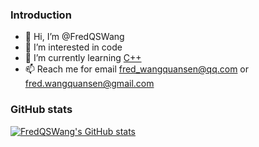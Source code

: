 <!---
FredQSWang/FredQSWang is a ✨ special ✨ repository because its `README.md` (this file) appears on your GitHub profile.
You can click the Preview link to take a look at your changes.
--->
### Introduction

- 👋 Hi, I’m @FredQSWang
- 👀 I’m interested in code
- 🌱 I’m currently learning [C++](https://en.wikipedia.org/wiki/C%2B%2B)
- 📫 Reach me for email [fred_wangquansen@qq.com](mailto:fred_wangquansen@qq.com) or [fred.wangquansen@gmail.com](mailto:fred.wangquansen@gmail.com)

### GitHub stats

[![FredQSWang's GitHub stats](https://github-readme-stats.vercel.app/api?username=FredQSWang&show_icons=true&theme=dark)](https://github.com/FredQSWang)


